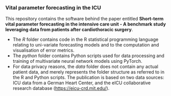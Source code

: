 ### Vital parameter forecasting in the ICU

This repository contains the software
behind the paper entitled **Short-term vital parameter
forecasting in the intensive care unit - A benchmark study 
leveraging data from patients after cardiothoracic surgery**.

- The _R_ folder contains code in the R statistical 
  programming language relating to uni-variate forecasting models
  and to the computation and visualisation of error metrics.
- The _python_ folder contains Python scripts used for data 
  processing and training of multivariate neural network models
  using PyTorch.
- For data privacy reasons, the _data_ folder does not contain
  any actual patient data, 
  and merely represents the folder structure as referred to in
  the R and Python scripts. The publication is based on two
  data sources: ICU data from a German Heart Center, and the eICU
  collaborative research database (https://eicu-crd.mit.edu/).
